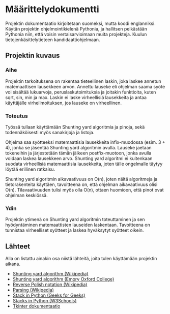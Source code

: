 # Määrittelydokumentti

Projektin dokumentaatio kirjoitetaan suomeksi, mutta koodi englanniksi. Käytän projektin ohjelmointikielenä Pythonia, ja hallitsen pelkästään Pythonia niin, että voisin vertaisarvioimaan muita projekteja. Kuulun tietojenkäsittelytieteen kandidaattiohjelmaan.

## Projektin kuvaus

### Aihe 

Projektin tarkoituksena on rakentaa tieteellinen laskin, joka laskee annetun matemaattisen lausekkeen arvon. Annettu lauseke eli ohjelman saama syöte voi sisältää lukuarvoja, peruslaskutoimituksia ja joitakin funktioita, kuten sqrt, sin, min ja max. Laskin ei laske virheellisiä lausekkeita ja antaa käyttäjälle virheilmoituksen, jos lauseke on virheellinen. 

### Toteutus

Työssä tullaan käyttämään Shunting yard algoritmia ja pinoja, sekä todennäköisesti myös sanakirjoja ja listoja. 

Ohjelma saa syötteeksi matemaattisia lausekkeita infix-muodossa (esim. 3 + 4), jonka se jäsentää Shunting yard algoritmin avulla. Lauseke jaetaan tokeneihin ja järjestetään tämän jälkeen postfix-muotoon, jonka avulla voidaan laskea lausekkeen arvo. Shunting yard algoritmi ei kuitenkaan suodata virheellisiä matemaattisia lausekkeita, joten tälle ongelmalle täytyy löytää erillinen ratkaisu.

Shunting yard algoritmin aikavaativuus on O(n), joten näitä algoritmeja ja tietorakenteita käyttäen, tavoitteena on, että ohjelman aikavaativuus olisi O(n). Tilavaativuuden tulisi myös olla O(n), ottaen huomioon, että pinot ovat ohjelman keskiössä.

### Ydin

Projektin ytimenä on Shunting yard algoritmin toteuttaminen ja sen hyödyntäminen matemaattisten lauseiden laskentaan. Tavoitteena on tunnistaa virheelliset syötteet ja laskea hyväksytyt syötteet oikein. 

## Lähteet

Alla on listattu ainakin osa niistä lähteitä, joita tulen käyttämään projektin aikana.

- [Shunting yard algorithm (Wikipedia)](https://en.wikipedia.org/wiki/Shunting_yard_algorithm)
- [Shunting yard algorithm (Emory Oxford College)](https://mathcenter.oxford.emory.edu/site/cs171/shuntingYardAlgorithm/)
- [Reverse Polish notation (Wikipedia)](https://en.wikipedia.org/wiki/Reverse_Polish_notation)
- [Parsing (Wikipedia)](https://en.wikipedia.org/wiki/Parsing)
- [Stack in Python (Geeks for Geeks)](https://www.geeksforgeeks.org/python/stack-in-python/) 
- [Stacks in Python (W3Schools)](https://www.w3schools.com/python/python_dsa_stacks.asp) 
- [Tkinter dokumentaatio](https://docs.python.org/3/library/tkinter.html) 
